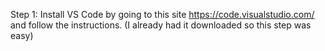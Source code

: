Step 1: Install VS Code by going to this site https://code.visualstudio.com/ and follow the instructions. (I already had it downloaded
so this step was easy)
